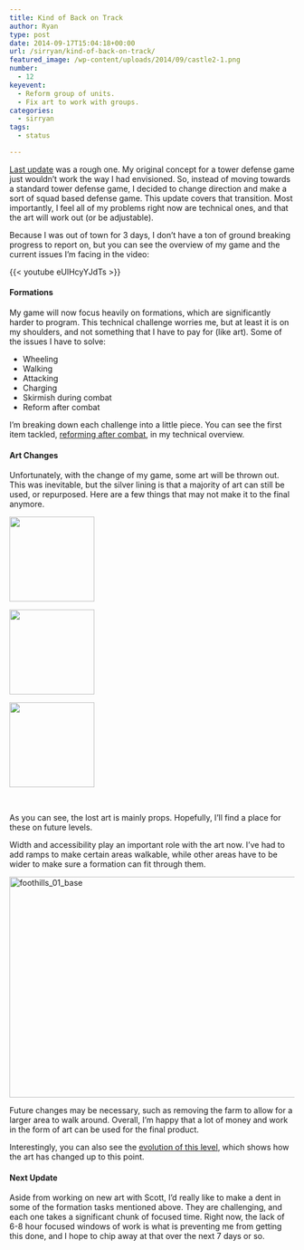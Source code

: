 ```yaml
---
title: Kind of Back on Track
author: Ryan
type: post
date: 2014-09-17T15:04:18+00:00
url: /sirryan/kind-of-back-on-track/
featured_image: /wp-content/uploads/2014/09/castle2-1.png
number:
  - 12
keyevent:
  - Reform group of units.
  - Fix art to work with groups.
categories:
  - sirryan
tags:
  - status

---
```

<a href="http://battleofbrothers.com/sirryan/more-difficult-than-expected" target="_blank">Last update</a> was a rough one. My original concept for a tower defense game just wouldn&#8217;t work the way I had envisioned. So, instead of moving towards a standard tower defense game, I decided to change direction and make a sort of squad based defense game. This update covers that transition. Most importantly, I feel all of my problems right now are technical ones, and that the art will work out (or be adjustable).
<!--more-->

Because I was out of town for 3 days, I don&#8217;t have a ton of ground breaking progress to report on, but you can see the overview of my game and the current issues I&#8217;m facing in the video:

{{< youtube eUlHcyYJdTs >}}

#### Formations

My game will now focus heavily on formations, which are significantly harder to program. This technical challenge worries me, but at least it is on my shoulders, and not something that I have to pay for (like art). Some of the issues I have to solve:

  * Wheeling
  * Walking
  * Attacking
  * Charging
  * Skirmish during combat
  * Reform after combat

I&#8217;m breaking down each challenge into a little piece. You can see the first item tackled, <a href="http://battleofbrothers.com/sirryan/how-to-implement-squads-and-formations-part-1" target="_blank">reforming after combat</a>, in my technical overview.

#### Art Changes

Unfortunately, with the change of my game, some art will be thrown out. This was inevitable, but the silver lining is that a majority of art can still be used, or repurposed. Here are a few things that may not make it to the final anymore.

<div id='gallery-10' class='gallery galleryid-1271 gallery-columns-3 gallery-size-thumbnail'>
  <dl class='gallery-item'>
    <dt class='gallery-icon portrait'>
      <a href='http://localhost:8888/wp-content/uploads/2014/09/01-1.png'><img width="150" height="150" src="http://localhost:8888/wp-content/uploads/2014/09/01-1-150x150.png" class="attachment-thumbnail size-thumbnail" alt="" srcset="http://localhost:8888/wp-content/uploads/2014/09/01-1-150x150.png 150w, http://localhost:8888/wp-content/uploads/2014/09/01-1-100x100.png 100w" sizes="(max-width: 150px) 100vw, 150px" /></a>
    </dt>
  </dl>
  
  <dl class='gallery-item'>
    <dt class='gallery-icon portrait'>
      <a href='http://localhost:8888/wp-content/uploads/2014/09/foothills_d_01-1.png'><img width="150" height="150" src="http://localhost:8888/wp-content/uploads/2014/09/foothills_d_01-1-150x150.png" class="attachment-thumbnail size-thumbnail" alt="" srcset="http://localhost:8888/wp-content/uploads/2014/09/foothills_d_01-1-150x150.png 150w, http://localhost:8888/wp-content/uploads/2014/09/foothills_d_01-1-100x100.png 100w" sizes="(max-width: 150px) 100vw, 150px" /></a>
    </dt>
  </dl>
  
  <dl class='gallery-item'>
    <dt class='gallery-icon landscape'>
      <a href='http://localhost:8888/wp-content/uploads/2014/09/02-1.png'><img width="150" height="150" src="http://localhost:8888/wp-content/uploads/2014/09/02-1-150x150.png" class="attachment-thumbnail size-thumbnail" alt="" srcset="http://localhost:8888/wp-content/uploads/2014/09/02-1-150x150.png 150w, http://localhost:8888/wp-content/uploads/2014/09/02-1-100x100.png 100w" sizes="(max-width: 150px) 100vw, 150px" /></a>
    </dt>
  </dl>
  
  <br style="clear: both" />
</div>

As you can see, the lost art is mainly props. Hopefully, I&#8217;ll find a place for these on future levels.

Width and accessibility play an important role with the art now. I&#8217;ve had to add ramps to make certain areas walkable, while other areas have to be wider to make sure a formation can fit through them.

<div class="inlineimg">
  <img class="alignnone size-large wp-image-1252" src="http://localhost:8888/wp-content/uploads/2014/09/foothills_01_base-1-1024x640.png" alt="foothills_01_base" width="625" height="390" srcset="http://localhost:8888/wp-content/uploads/2014/09/foothills_01_base-1-1024x640.png 1024w, http://localhost:8888/wp-content/uploads/2014/09/foothills_01_base-1-300x188.png 300w, http://localhost:8888/wp-content/uploads/2014/09/foothills_01_base-1-768x480.png 768w" sizes="(max-width: 625px) 100vw, 625px" />
</div>

Future changes may be necessary, such as removing the farm to allow for a larger area to walk around. Overall, I&#8217;m happy that a lot of money and work in the form of art can be used for the final product.

Interestingly, you can also see the <a href="http://battleofbrothers.com/sirryan/evolution-of-a-level" target="_blank">evolution of this level</a>, which shows how the art has changed up to this point.

#### Next Update

Aside from working on new art with Scott, I&#8217;d really like to make a dent in some of the formation tasks mentioned above. They are challenging, and each one takes a significant chunk of focused time. Right now, the lack of 6-8 hour focused windows of work is what is preventing me from getting this done, and I hope to chip away at that over the next 7 days or so.